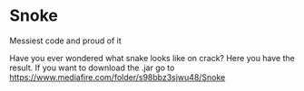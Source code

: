 # Snoke
Messiest code and proud of it

Have you ever wondered what snake looks like on crack? Here you have the result.
If you want to download the .jar go to https://www.mediafire.com/folder/s98bbz3sjwu48/Snoke
